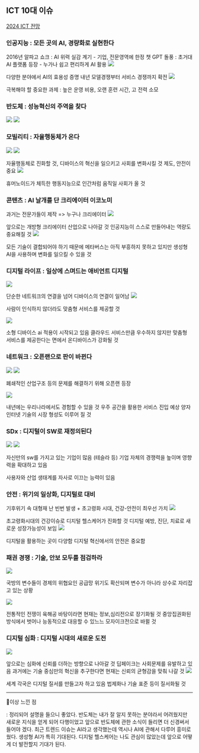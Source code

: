 ## ICT 10대 이슈

[ 2024 ICT 전망](https://www.youtube.com/watch?v=lI0CghLkfHY)

### 인공지능 : 모든 곳의 AI, 경량화로 실현한다

2016년 알파고 쇼크 : AI 위력 실감 계기 - 기업, 전문영역에 한정
챗 GPT 돌풍 : 초거대 AI 플랫폼 등장 - 누가나 쉽고 편리하게 AI 활용
![](https://velog.velcdn.com/images/for24ng/post/f51a83fb-b709-4505-97de-b7974b9108eb/image.png)

다양한 분야에서 AI의 효용성 증명
내년 모델경쟁부터 서비스 경쟁까지 확전
![](https://velog.velcdn.com/images/for24ng/post/f0361063-228a-4c48-b793-e2e438e96b24/image.png)

극복해야 할 중요한 과제 : 높은 운영 비용, 오랜 훈련 시간, 고 전력 소모

### 반도체 : 성능혁신의 주역을 찾다

![](https://velog.velcdn.com/images/for24ng/post/7505de8e-486b-44fa-ba9a-ff0d7c1aa73c/image.png)
![](https://velog.velcdn.com/images/for24ng/post/63096af3-d31b-418b-a738-7a52cf245472/image.png)

### 모빌리티 : 자율행동체가 온다

![](https://velog.velcdn.com/images/for24ng/post/809f1023-3091-4342-8993-476ac2efc55b/image.png)
![](https://velog.velcdn.com/images/for24ng/post/a79a55d7-c6d1-4f8b-a709-9af61855a81b/image.png)

자율행동체로 진화할 것, 디바이스의 혁신을 일으키고 사회를 변화시킬 것
제도, 안전이 중요
![](https://velog.velcdn.com/images/for24ng/post/1a637166-a965-4031-90e7-0811ca6c494e/image.png)

휴머노이드가 체득한 행동지능으로 인간처럼 움직일 사회가 올 것

### 콘텐츠 : AI 날개를 단 크리에이터 이코노미

과거는 전문가들이 제작 => 누구나 크리에이터
![](https://velog.velcdn.com/images/for24ng/post/abe05293-5d1b-4109-9d9d-635f477e9753/image.png)

앞으로는 개방형 크리에이터 산업으로 나아갈 것
인공지능이 스스로 만들어내는 역량도 중요해질 것
![](https://velog.velcdn.com/images/for24ng/post/e4935714-8915-439b-980d-dadc37c7a54d/image.png)

모든 기술이 결합되어야 하기 때문에 메타버스는 아직 부흥하지 못하고 있지만 생성형 AI을 사용하며 변화를 일으킬 수 있을 것

### 디지털 라이프 : 일상에 스며드는 애비언트 디지털

![](https://velog.velcdn.com/images/for24ng/post/147e2cb0-743f-4f2f-bf17-9b9541f79c63/image.png)

단순한 네트워크의 연결을 넘어 디바이스의 연결이 일어남
![](https://velog.velcdn.com/images/for24ng/post/40c6a256-fd79-4ab6-82e9-1baf535cbba6/image.png)

사람이 인식하지 않더라도 맞춤형 서비스를 제공할 것

![](https://velog.velcdn.com/images/for24ng/post/41b093af-40ac-4b3b-a5d8-d0d50c2fb604/image.png)

소형 디바이스 ai 적용이 시작되고 있음
클라우드 서비스만큼 우수하지 않지만 맞춤형 서비스를 제공한다는 면에서 온디바이스가 강화될 것

### 네트워크 : 오픈랜으로 판이 바뀐다

![](https://velog.velcdn.com/images/for24ng/post/721ac78d-0e2e-438d-9a1e-f520618846f4/image.png)
![](https://velog.velcdn.com/images/for24ng/post/a2faac02-d316-4875-94cf-7eb9ed9eb7f6/image.png)

폐쇄적인 산업구조 등의 문제를 해결하기 위해 오픈랜 등장

![](https://velog.velcdn.com/images/for24ng/post/8b569ca4-8aff-4a0c-bc94-a5309faf3b1a/image.png)

내년에는 우리나라에서도 경험할 수 있을 것
우주 공간을 활용한 서비스 진입 예상
양자 인터넷 기술의 시장 형성도 이루어 질 것

### SDx : 디지털이 SW로 재정의된다

![](https://velog.velcdn.com/images/for24ng/post/cf2901d3-5da6-44af-9073-7367a11c68b4/image.png)
![](https://velog.velcdn.com/images/for24ng/post/b6ba89df-0509-4da4-ab79-f6b7666218a2/image.png)

자신만의 sw를 가지고 있는 기업이 많음 (테슬라 등)
기업 자체의 경쟁력을 높이며 영향력을 확대하고 있음

사용자와 산업 생태계를 자사로 이끄는 능력이 있음

### 안전 : 위기의 일상화, 디지털로 대비

기후위기 속 대형재 난 빈번 발생 + 초고령화 시대, 건강-안전이 최우선 가치
![](https://velog.velcdn.com/images/for24ng/post/35df919f-0a64-4007-898e-a6b0fdd164d3/image.png)

초고령화시대의 건강이슈로 디지털 헬스케어가 진화할 것
디지털 예방, 진단, 치료로 새로운 성장가능성이 보임
![](https://velog.velcdn.com/images/for24ng/post/22dbb197-25ff-46e4-825c-e5e5d19e4366/image.png)

디지털을 활용하는 곳이 다양함
디지털 혁신에서의 안전은 중요함

### 패권 경쟁 : 기술, 안보 모두를 점검하라

![](https://velog.velcdn.com/images/for24ng/post/9e9036fc-da46-449c-bac8-473ac4e11018/image.png)

국방의 변수들이 경제의 위협요인
공급망 위기도 확산되며 변수가 아니라 상수로 자리잡고 있는 상황

![](https://velog.velcdn.com/images/for24ng/post/afe91062-0c32-44f9-b5fa-21080e09f29c/image.png)

전통적인 전쟁이 육해공 바탕이라면 현재는 정보,심리전으로 장기화될 것
중앙집권화된 방식에서 벗어나 능동적으로 대응할 수 있느느 모자이크전으로 바뀔 것

### 디지털 심화 : 디지털 시대의 새로운 도전

![](https://velog.velcdn.com/images/for24ng/post/92f3a2a0-e062-475b-890d-92caf87a58bc/image.png)

앞으로는 심화에 신뢰를 더하는 방향으로 나아갈 것
딥페이크는 사회문제를 유발하고 있음
과거에는 기술 중심만의 혁신을 추구한다면 현재는 신뢰의 균형감을 맞춰 나갈 것
![](https://velog.velcdn.com/images/for24ng/post/2a59adee-bbdf-4f5c-a45b-b222b3beaf36/image.png)

세계 각국은 디지털 질서를 만들고자 하고 있음
법제화나 기술 표준 등이 질서화될 것

---

🐾이상 느낀 점

: 정리되어 설명을 들으니 좋았다. 반도체는 내가 잘 알지 못하는 분야라서 어려웠지만 새로운 지식을 얻게 되어 다행이었고 앞으로 반도체에 관한 소식이 들리면 더 신경써서 들어야 겠다. 최근 트렌드 이슈는 AI라고 생각했는데 역시나 AI에 관해서 다루어 흥미로웠다. 생성형 AI가 특히 기대된다. 디지털 헬스케어는 나도 관심이 많았는데 앞으로 어떻게 더 발전할지 기대가 된다.
